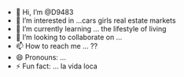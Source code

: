 - 👋 Hi, I’m @D9483
- 👀 I’m interested in ...cars girls real estate markets
- 🌱 I’m currently learning ... the lifestyle of living 
- 💞️ I’m looking to collaborate on ...
- 📫 How to reach me ... ??
- 😄 Pronouns: ...
- ⚡ Fun fact: ... la vida loca

<!---
D9483/D9483 is a ✨ special ✨ repository because its `README.md` (this file) appears on your GitHub profile.
You can click the Preview link to take a look at your changes.
--->
